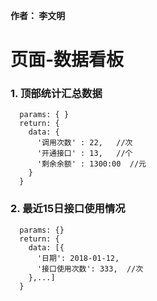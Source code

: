 **作者： 李文明**

# 页面-数据看板
### 1. 顶部统计汇总数据

  ```
    params: { }
    return: {
      data: {
        '调用次数' : 22,   //次
        '开通接口' : 13,   //个
        '剩余余额' : 1300:00  //元
      }
    }

  ```

### 2. 最近15日接口使用情况

  ```
    params: {}
    return: {
      data: [{
        '日期': 2018-01-12,
        '接口使用次数': 333,  //次
      },...]
    }
  ```



